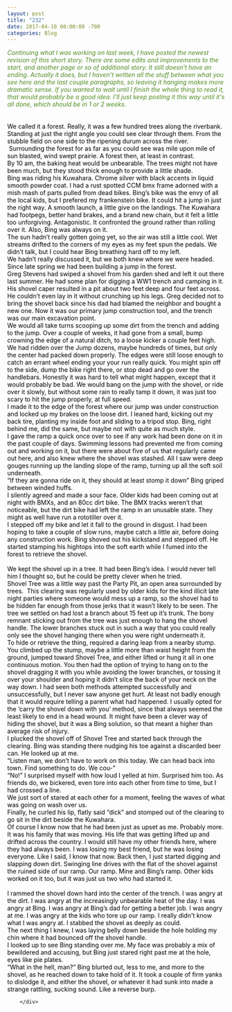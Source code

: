 ```yaml
---
layout: post
title: "232"
date: 2017-04-10 00:00:00 -700
categories: Blog
---
```


<div class="blog-content">
				<div class="paragraph"><em><span><font color="#508d24">Continuing</font></span></em><span><font color="#508d24"><em>&nbsp;what I was working on last week, I have posted the newest revision of this short story. There are some edits and improvements to the start, and another page or so of additional story. It still doesn't have an ending. Actually it does, but I haven't written all the stuff between what you see here and the last couple paragraphs, so leaving it hanging makes more dramatic sense. If you wanted to wait until I finish the whole thing to read it, that would probably be a good idea. I'll just keep posting it this way until it's all done, which should be in 1 or 2 weeks.&nbsp;</em><br></font><br><br><font color="#000000">We called it a forest. Really, it was a few hundred trees along the riverbank. Standing at just the right angle you could see clear through them. From the stubble field on one side to the ripening durum across the river. &nbsp;Surrounding the forest for as far as you could see was mile upon mile of sun blasted, wind swept prairie. A forest then, at least in contrast. </font></span><br><span><span style="color:rgb(0, 0, 0)">By 10 am, the baking heat would be unbearable. The trees might not have been much, but they stood thick enough to provide a little shade.</span></span><br><span><span style="color:rgb(0, 0, 0)">Bing was riding his Kuwahara. Chrome silver with black accents in liquid smooth powder coat. I had a rust spotted CCM bmx frame adorned with a mish mash of parts pulled from dead bikes. Bing&rsquo;s bike was the envy of all the local kids, but I prefered my frankenstein bike. It could hit a jump in just the right way. A smooth launch, a little give on the landings. The Kuwahara had footpegs, better hand brakes, and a brand new chain, but it felt a little too unforgiving. Antagonistic. It confronted the ground rather than rolling over it. Also, Bing was always on it.</span></span><br><span><span style="color:rgb(0, 0, 0)">The sun hadn&rsquo;t really gotten going yet, so the air was still a little cool. Wet streams drifted to the corners of my eyes as my feet spun the pedals. We didn&rsquo;t talk, but I could hear Bing breathing hard off to my left. </span></span><br><span><span style="color:rgb(0, 0, 0)">We hadn&rsquo;t really discussed it, but we both knew where we were headed. Since late spring we had been building a jump in the forest. </span></span><br><span><span style="color:rgb(0, 0, 0)">Greg Stevens had swiped a shovel from his garden shed and left it out there last summer. He had some plan for digging a WW1 trench and camping in it. His shovel caper resulted in a pit about two feet deep and four feet across. He couldn&rsquo;t even lay in it without crunching up his legs. Greg decided not to bring the shovel back since his dad had blamed the neighbor and bought a new one. Now it was our primary jump construction tool, and the trench was our main excavation point.</span></span><br><span><span style="color:rgb(0, 0, 0)">We would all take turns scooping up some dirt from the trench and adding to the jump. Over a couple of weeks, it had gone from a small, bump crowning the edge of a natural ditch, to a loose kicker a couple feet high. </span></span><br><span><span style="color:rgb(0, 0, 0)">We had ridden over the Jump dozens, maybe hundreds of times, but only the center had packed down properly. The edges were still loose enough to catch an errant wheel ending your your run really quick. You might spin off to the side, dump the bike right there, or stop dead and go over the handlebars. Honestly it was hard to tell what might happen, except that it would probably be bad. We would bang on the jump with the shovel, or ride over it slowly, but without some rain to really tamp it down, it was just too scary to hit the jump properly, at full speed.</span></span><br><span><span style="color:rgb(0, 0, 0)">I made it to the edge of the forest where our jump was under construction and locked up my brakes on the loose dirt. I leaned hard, kicking out my back tire, planting my inside foot and sliding to a tripod stop. Bing, right behind me, did the same, but maybe not with quite as much style.</span></span><br><span><span style="color:rgb(0, 0, 0)">I gave the ramp a quick once over to see if any work had been done on it in the past couple of days. Swimming lessons had prevented me from coming out and working on it, but there were about five of us that regularly came out here, and also knew where the shovel was stashed. All I saw were deep gouges running up the landing slope of the ramp, turning up all the soft soil underneath. </span></span><br><span><span style="color:rgb(0, 0, 0)">&ldquo;If they are gonna ride on it, they should at least stomp it down&rdquo; Bing griped between winded huffs.</span></span><br><span><span style="color:rgb(0, 0, 0)">I silently agreed and made a sour face. Older kids had been coming out at night with BMXs, and an 80cc dirt bike. The BMX tracks weren&rsquo;t that noticeable, but the dirt bike had left the ramp in an unusable state. They might as well have run a rototiller over it. </span></span><br><span><span style="color:rgb(0, 0, 0)">I stepped off my bike and let it fall to the ground in disgust. I had been hoping to take a couple of slow runs, maybe catch a little air, before doing any construction work. Bing shoved out his kickstand and stepped off. He started stamping his hightops into the soft earth while I fumed into the forest to retrieve the shovel.</span></span><br><br><span><span style="color:rgb(0, 0, 0)">We kept the shovel up in a tree. It had been Bing&rsquo;s idea. I would never tell him I thought so, but he could be pretty clever when he tried.</span></span><br><span><span style="color:rgb(0, 0, 0)">Shovel Tree was a little way past the Party Pit, an open area surrounded by trees. &nbsp;This clearing was regularly used by older kids for the kind illicit late night parties where someone would mess up a ramp, so the shovel had to be hidden far enough from those jerks that it wasn&rsquo;t likely to be seen. The tree we settled on had lost a branch about 15 feet up it&rsquo;s trunk. The bony remnant sticking out from the tree was just enough to hang the shovel handle. The lower branches stuck out in such a way that you could really only see the shovel hanging there when you were right underneath it. </span></span><br><span><span style="color:rgb(0, 0, 0)">To hide or retrieve the thing, required a daring leap from a nearby stump. You climbed up the stump, maybe a little more than waist height from the ground, jumped toward Shovel Tree, and either lifted or hung it all in one continuous motion. You then had the option of trying to hang on to the shovel dragging it with you while avoiding the lower branches, or tossing it over your shoulder and hoping it didn&rsquo;t slice the back of your neck on the way down. I had seen both methods attempted successfully and unsuccessfully, but I never saw anyone get hurt. At least not badly enough that it would require telling a parent what had happened. I usually opted for the &lsquo;carry the shovel down with you&rsquo; method, since that always seemed the least likely to end in a head wound. It might have been a clever way of hiding the shovel, but it was a Bing solution, so that meant a higher than average risk of injury.</span></span><br><span><span style="color:rgb(0, 0, 0)">I plucked the shovel off of Shovel Tree and started back through the clearing. Bing was standing there nudging his toe against a discarded beer can. He looked up at me.</span></span><br><span><span style="color:rgb(0, 0, 0)">&ldquo;Listen man, we don&rsquo;t have to work on this today. We can head back into town. Find something to do. We cou-&rdquo;</span></span><br><span><span style="color:rgb(0, 0, 0)">&ldquo;No!&rdquo; I surprised myself with how loud I yelled at him. Surprised him too. As friends do, we bickered, even tore into each other from time to time, but I had crossed a line.</span></span><br><span><span style="color:rgb(0, 0, 0)">We just sort of stared at each other for a moment, feeling the waves of what was going on wash over us. </span></span><br><span><span style="color:rgb(0, 0, 0)">Finally, he curled his lip, flatly said &ldquo;dick&rdquo; and stomped out of the clearing to go sit in the dirt beside the Kuwahara.</span></span><br><span><span style="color:rgb(0, 0, 0)">Of course I know now that he had been just as upset as me. Probably more. It was his family that was moving. His life that was getting lifted up and drifted across the country. I would still have my other friends here, where they had always been. I was losing my best friend, but he was losing everyone. Like I said, I know that now. Back then, I just started digging and slapping down dirt. Swinging line drives with the flat of the shovel against the ruined side of our ramp. Our ramp. Mine and Bing&rsquo;s ramp. Other kids worked on it too, but it was just us two who had started it.</span></span><br><br><span><span style="color:rgb(0, 0, 0)">I rammed the shovel down hard into the center of the trench. I was angry at the dirt. I was angry at the increasingly unbearable heat of the day. I was angry at Bing. I was angry at Bing&rsquo;s dad for getting a better job. I was angry at me. I was angry at the kids who tore up our ramp. I really didn't know what I was angry at. I stabbed the shovel as deeply as could.</span></span><br><span><span style="color:rgb(0, 0, 0)">The next thing I knew, I was laying belly down beside the hole holding my chin where it had bounced off the shovel handle.</span></span><br><span><span style="color:rgb(0, 0, 0)">I looked up to see Bing standing over me. My face was probably a mix of bewildered and accusing, but Bing just stared right past me at the hole, eyes like pie plates.</span></span><br><span><span style="color:rgb(0, 0, 0)">&ldquo;What in the hell, man?&rdquo; Bing blurted out, less to me, and more to the shovel, as he reached down to take hold of it. It took a couple of firm yanks to dislodge it, and either the shovel, or whatever it had sunk into made a strange rattling, sucking sound. Like a reverse burp.</span></span></div>

		</div>
        